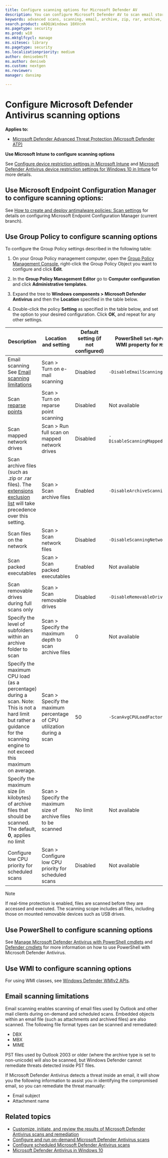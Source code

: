 ```yaml
---
title: Configure scanning options for Microsoft Defender AV
description: You can configure Microsoft Defender AV to scan email storage files, back-up or reparse points, network files, and archived files (such as .zip files).
keywords: advanced scans, scanning, email, archive, zip, rar, archive, reparse scanning
search.product: eADQiWindows 10XVcnh
ms.pagetype: security
ms.prod: w10
ms.mktglfcycl: manage
ms.sitesec: library
ms.pagetype: security
ms.localizationpriority: medium
author: denisebmsft
ms.author: deniseb
ms.custom: nextgen
ms.reviewer: 
manager: dansimp

---
```


# Configure Microsoft Defender Antivirus scanning options

**Applies to:**

- [Microsoft Defender Advanced Threat Protection (Microsoft Defender ATP)](https://go.microsoft.com/fwlink/p/?linkid=2069559)

**Use Microsoft Intune to configure scanning options**

See [Configure device restriction settings in Microsoft Intune](https://docs.microsoft.com/intune/device-restrictions-configure) and [Microsoft Defender Antivirus device restriction settings for Windows 10 in Intune](https://docs.microsoft.com/intune/device-restrictions-windows-10#microsoft-defender-antivirus) for more details.

<a id="ref1"></a>

## Use Microsoft Endpoint Configuration Manager to configure scanning options:

See [How to create and deploy antimalware policies: Scan settings](https://docs.microsoft.com/configmgr/protect/deploy-use/endpoint-antimalware-policies#scan-settings) for details on configuring Microsoft Endpoint Configuration Manager (current branch).

## Use Group Policy to configure scanning options

To configure the Group Policy settings described in the following table:

1. On your Group Policy management computer, open the [Group Policy Management Console](https://technet.microsoft.com/library/cc731212.aspx), right-click the Group Policy Object you want to configure and click **Edit**.

2. In the **Group Policy Management Editor** go to **Computer configuration** and click **Administrative templates**.

3. Expand the tree to **Windows components > Microsoft Defender Antivirus** and then the **Location** specified in the table below.

4. Double-click the policy **Setting** as specified in the table below, and set the option to your desired configuration. Click **OK**, and repeat for any other settings.

Description | Location and setting | Default setting (if not configured) | PowerShell `Set-MpPreference` parameter or WMI property for `MSFT_MpPreference` class
---|---|---|---
Email scanning See [Email scanning limitations](#ref1)| Scan > Turn on e-mail scanning | Disabled | `-DisableEmailScanning`
Scan [reparse points](https://msdn.microsoft.com/library/windows/desktop/aa365503.aspx) | Scan > Turn on reparse point scanning | Disabled | Not available
Scan mapped network drives | Scan > Run full scan on mapped network drives | Disabled | `-DisableScanningMappedNetworkDrivesForFullScan`
 Scan archive files (such as .zip or .rar files). The [extensions exclusion list](configure-extension-file-exclusions-microsoft-defender-antivirus.md) will take precedence over this setting. | Scan > Scan archive files | Enabled | `-DisableArchiveScanning`
Scan files on the network | Scan > Scan network files | Disabled | `-DisableScanningNetworkFiles`
Scan packed executables | Scan > Scan packed executables | Enabled | Not available
Scan removable drives during full scans only | Scan > Scan removable drives | Disabled | `-DisableRemovableDriveScanning`
Specify the level of subfolders within an archive folder to scan | Scan > Specify the maximum depth to scan archive files | 0 | Not available
 Specify the maximum CPU load (as a percentage) during a scan. Note: This is not a hard limit but rather a guidance for the scanning engine to not exceed this maximum on average. | Scan > Specify the maximum percentage of CPU utilization during a scan | 50 |  `-ScanAvgCPULoadFactor`
 Specify the maximum size (in kilobytes) of archive files that should be scanned. The default, **0**, applies no limit | Scan > Specify the maximum size of archive files to be scanned | No limit | Not available
 Configure low CPU priority for scheduled scans | Scan > Configure low CPU priority for scheduled scans | Disabled | Not available
 
>[!NOTE]
>If real-time protection is enabled, files are scanned before they are accessed and executed. The scanning scope includes all files, including those on mounted removable devices such as USB drives.

## Use PowerShell to configure scanning options

See [Manage Microsoft Defender Antivirus with PowerShell cmdlets](use-powershell-cmdlets-microsoft-defender-antivirus.md) and [Defender cmdlets](https://technet.microsoft.com/itpro/powershell/windows/defender/index) for more information on how to use PowerShell with Microsoft Defender Antivirus.

## Use WMI to configure scanning options

For using WMI classes, see [Windows Defender WMIv2 APIs](https://msdn.microsoft.com/library/dn439477(v=vs.85).aspx).

## Email scanning limitations

Email scanning enables scanning of  email files used by Outlook and other mail clients during on-demand and scheduled scans. Embedded objects within an email file (such as attachments and archived files) are also scanned. The following file format types can be scanned and remediated:

- DBX
- MBX
- MIME

PST files used by Outlook 2003 or older (where the archive type is set to non-unicode) will also be scanned, but Windows Defender cannot remediate threats detected inside PST files.

If Microsoft Defender Antivirus detects a threat inside an email, it will show you the following information to assist you in identifying the compromised email, so you can remediate the threat manually:

- Email subject
- Attachment name

## Related topics

- [Customize, initiate, and review the results of Microsoft Defender Antivirus scans and remediation](customize-run-review-remediate-scans-microsoft-defender-antivirus.md)
- [Configure and run on-demand Microsoft Defender Antivirus scans](run-scan-microsoft-defender-antivirus.md)
- [Configure scheduled Microsoft Defender Antivirus scans](scheduled-catch-up-scans-microsoft-defender-antivirus.md)
- [Microsoft Defender Antivirus in Windows 10](microsoft-defender-antivirus-in-windows-10.md)
